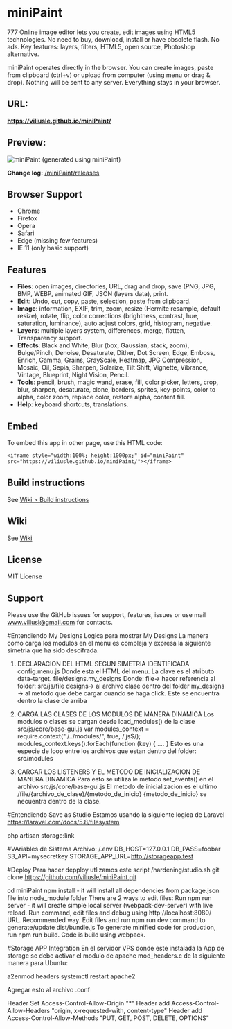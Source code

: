 # miniPaint
777
Online image editor lets you create, edit images using HTML5 technologies.
No need to buy, download, install or have obsolete flash. No ads.
Key features: layers, filters, HTML5, open source, Photoshop alternative.

miniPaint operates directly in the browser. You can create images, paste from clipboard (ctrl+v) 
or upload from computer (using menu or drag & drop). Nothing will be sent to any server. Everything stays in your browser. 

## URL:
**https://viliusle.github.io/miniPaint/**

## Preview:
![miniPaint](https://raw.githubusercontent.com/viliusle/miniPaint/master/images/preview.gif)
(generated using miniPaint)

**Change log:** [/miniPaint/releases](https://github.com/viliusle/miniPaint/releases)

## Browser Support
- Chrome
- Firefox
- Opera
- Safari
- Edge (missing few features)
- IE 11 (only basic support)

## Features

- **Files**: open images, directories, URL, drag and drop, save (PNG, JPG, BMP, WEBP, animated GIF, JSON (layers data), print.
- **Edit**: Undo, cut, copy, paste, selection, paste from clipboard.
- **Image**: information, EXIF, trim, zoom, resize (Hermite resample, default resize), rotate, flip, color corrections (brightness, contrast, hue, saturation, luminance), auto adjust colors, grid, histogram, negative.
- **Layers**: multiple layers system, differences, merge, flatten, Transparency support.
- **Effects**: Black and White, Blur (box, Gaussian, stack, zoom), Bulge/Pinch, Denoise, Desaturate, Dither, Dot Screen, Edge, Emboss, Enrich, Gamma, Grains, GrayScale, Heatmap, JPG Compression, Mosaic, Oil, Sepia, Sharpen, Solarize, Tilt Shift, Vignette, Vibrance, Vintage, Blueprint, Night Vision, Pencil.
- **Tools**: pencil, brush, magic wand, erase, fill, color picker, letters, crop, blur, sharpen, desaturate, clone, borders, sprites, key-points, color to alpha, color zoom, replace color, restore alpha, content fill.
- **Help**: keyboard shortcuts, translations.

## Embed
To embed this app in other page, use this HTML code:

    <iframe style="width:100%; height:1000px;" id="miniPaint" src="https://viliusle.github.io/miniPaint/"></iframe>

## Build instructions
See [Wiki > Build instructions](https://github.com/viliusle/miniPaint/wiki/Build-instructions)

## Wiki
See [Wiki](https://github.com/viliusle/miniPaint/wiki)

## License
MIT License

## Support
Please use the GitHub issues for support, features, issues or use mail www.viliusl@gmail.com for contacts.

#Entendiendo My Designs
Logica para mostrar My Designs
La manera como carga los modulos en el menu es compleja y expresa la siguiente simetria que ha sido descifrada.

1. DECLARACION DEL HTML SEGUN SIMETRIA IDENTIFICADA
config.menu.js Donde esta el HTML del menu. La clave es el atributo data-target.
file/designs.my_designs 
Donde: 
file-> hacer referencia al folder: src/js/file 
designs-> al archivo clase dentro del folder
my_designs -> al metodo que debe cargar cuando se haga click. Este se encuentra dentro la clase de arriba

2. CARGA LAS CLASES DE LOS MODULOS DE MANERA DINAMICA
Los modulos o clases se cargan desde load_modules() de la clase src/js/core/base-gui.js
var modules_context = require.context("./../modules/", true, /\.js$/);
modules_context.keys().forEach(function (key) {
....
}
Esto es una especie de loop entre los archivos que estan dentro del folder: src/modules

3. CARGAR LOS LISTENERS Y EL METODO DE INICIALIZACION DE MANERA DINAMICA 
Para esto se utiliza le metodo set_events() en el archivo src/js/core/base-gui.js
El metodo de inicializacion es el ultimo /file/{archivo_de_clase}/{metodo_de_inicio}
{metodo_de_inicio} se necuentra dentro de la clase.

#Entendiendo Save as Studio
Estamos usando la siguiente logica de Laravel 
https://laravel.com/docs/5.8/filesystem

php artisan storage:link


#VAriables de Sistema
Archivo: /.env
DB_HOST=127.0.0.1
DB_PASS=foobar
S3_API=mysecretkey
STORAGE_APP_URL=http://storageapp.test


#Deploy
Para hacer depploy utlizamos este script /hardening/studio.sh
git clone https://github.com/viliusle/miniPaint.git

cd miniPaint
npm install - it will install all dependencies from package.json file into node_module folder
There are 2 ways to edit files:
Run npm run server - it will create simple local server (webpack-dev-server) with live reload. Run command, edit files and debug using http://localhost:8080/ URL. Recommended way.
Edit files and run npm run dev command to generate/update dist/bundle.js
To generate minified code for production, run npm run build. Code is build using webpack.

#Storage APP Integration
En el servidor VPS donde este instalada la App de storage se debe activar el modulo de apache mod_headers.c de la siguiente manera para Ubuntu:

a2enmod headers
systemctl restart apache2

Agregar esto al archivo .conf

<IfModule mod_headers.c>
        Header Set Access-Control-Allow-Origin "*"
        Header add Access-Control-Allow-Headers "origin, x-requested-with, content-type"
        Header add Access-Control-Allow-Methods "PUT, GET, POST, DELETE, OPTIONS"
</IfModule>






